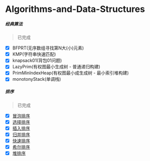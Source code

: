 # Algorithms-and-Data-Structures

##### 经典算法
> 已完成
- [x] BFPRT(无序数组寻找第N大(小)元素)
- [x] KMP(字符串快速匹配)
- [x] knapsack01(背包01问题)
- [x] LazyPrim(有权图最小生成树 - 普通递归构建)
- [x] PrimMinIndexHeap(有权图最小成生成树 - 最小索引堆构建)
- [x] monotonyStack(单调栈)

##### 排序
> 已完成
- [x] [冒泡排序](https://github.com/biaodigit/JavaScriptAlgorithms/blob/master/Sort/BubbleSort.html)
- [x] [选择排序](https://github.com/biaodigit/JavaScriptAlgorithms/blob/master/Sort/SelectSort.html)
- [x] [插入排序](https://github.com/biaodigit/JavaScriptAlgorithms/blob/master/Sort/InsertionSort.html)
- [x] [归并排序](https://github.com/biaodigit/JavaScriptAlgorithms/blob/master/Sort/MergeSort.html)
- [x] [快速排序](https://github.com/biaodigit/JavaScriptAlgorithms/blob/master/Sort/Quick%20Sort.html)
- [x] [希尔排序](https://github.com/biaodigit/JavaScriptAlgorithms/blob/master/Sort/Shell%20Sort.html)
- [x] [堆排序](https://github.com/biaodigit/JavaScriptAlgorithms/blob/master/Sort/Heap%20Sort.html)